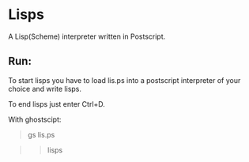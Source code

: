 Lisps
=====

A Lisp(Scheme) interpreter written in Postscript.


Run:
---

To start lisps you have to load lis.ps into a postscript interpreter of your choice and write lisps.

To end lisps just enter Ctrl+D.


With ghostscipt:

  > gs lis.ps

  > >lisps

